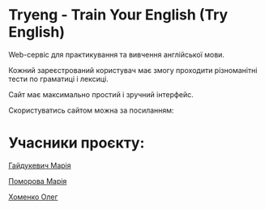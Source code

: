 # Tryeng - Train Your English (Try English)

Web-сервіс для практикування та вивчення англійської мови. 

Кожний зареєстрований користувач має змогу проходити різноманітні тести по граматиці і лексиці. 

Сайт має максимально простий і зручний інтерфейс. 

Скористуватись сайтом можна за посиланням: 

# Учасники проєкту:

[Гайдукевич Марія](https://github.com/matyyaa)

[Поморова Марія](https://github.com/masha-pmrv)

[Хоменко Олег](https://github.com/Oleh-Khomenko)
